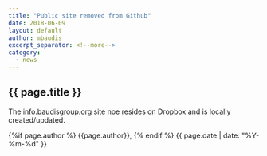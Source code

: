 ```yaml
---
title: "Public site removed from Github"
date: 2018-06-09
layout: default
author: mbaudis
excerpt_separator: <!--more-->
category:
  - news
---
```


## {{ page.title }}

<!--   Please edit the title above.                                 -->
<!--   Please edit the author above.                                -->
<!--   Please edit the category above if not "news".                -->
<!--   You may replace the `{{ page.title }}` above with your text. -->

<!--  CONTENT  -->

The [info.baudisgroup.org](http://info.baudisgroup.org) site noe resides on Dropbox and is locally created/updated.

<!--more-->



<!-- / CONTENT -->

<div class="pagestamp">
{%if page.author %}
  {{page.author}},
{% endif %}
{{ page.date | date: "%Y-%m-%d" }}
</div>
